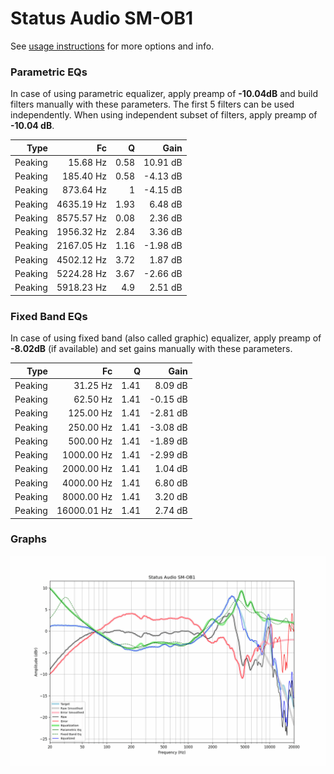 # Status Audio SM-OB1
See [usage instructions](https://github.com/jaakkopasanen/AutoEq#usage) for more options and info.

### Parametric EQs
In case of using parametric equalizer, apply preamp of **-10.04dB** and build filters manually
with these parameters. The first 5 filters can be used independently.
When using independent subset of filters, apply preamp of **-10.04 dB**.

| Type    | Fc         |    Q | Gain     |
|--------:|-----------:|-----:|---------:|
| Peaking | 15.68 Hz   | 0.58 | 10.91 dB |
| Peaking | 185.40 Hz  | 0.58 | -4.13 dB |
| Peaking | 873.64 Hz  | 1    | -4.15 dB |
| Peaking | 4635.19 Hz | 1.93 | 6.48 dB  |
| Peaking | 8575.57 Hz | 0.08 | 2.36 dB  |
| Peaking | 1956.32 Hz | 2.84 | 3.36 dB  |
| Peaking | 2167.05 Hz | 1.16 | -1.98 dB |
| Peaking | 4502.12 Hz | 3.72 | 1.87 dB  |
| Peaking | 5224.28 Hz | 3.67 | -2.66 dB |
| Peaking | 5918.23 Hz | 4.9  | 2.51 dB  |

### Fixed Band EQs
In case of using fixed band (also called graphic) equalizer, apply preamp of **-8.02dB**
(if available) and set gains manually with these parameters.

| Type    | Fc          |    Q | Gain     |
|--------:|------------:|-----:|---------:|
| Peaking | 31.25 Hz    | 1.41 | 8.09 dB  |
| Peaking | 62.50 Hz    | 1.41 | -0.15 dB |
| Peaking | 125.00 Hz   | 1.41 | -2.81 dB |
| Peaking | 250.00 Hz   | 1.41 | -3.08 dB |
| Peaking | 500.00 Hz   | 1.41 | -1.89 dB |
| Peaking | 1000.00 Hz  | 1.41 | -2.99 dB |
| Peaking | 2000.00 Hz  | 1.41 | 1.04 dB  |
| Peaking | 4000.00 Hz  | 1.41 | 6.80 dB  |
| Peaking | 8000.00 Hz  | 1.41 | 3.20 dB  |
| Peaking | 16000.01 Hz | 1.41 | 2.74 dB  |

### Graphs
![](./Status%20Audio%20SM-OB1.png)